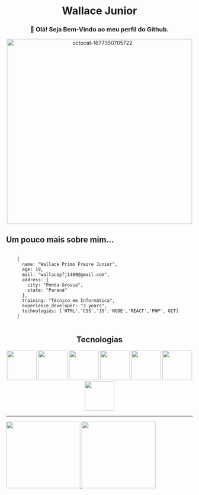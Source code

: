 <!--
**WallaceJunior14/WallaceJunior14** is a ✨ _special_ ✨ repository because its `README.md` (this file) appears on your GitHub profile.

Here are some ideas to get you started:

- 🔭 I’m currently working on ...
- 🌱 I’m currently learning ...
- 👯 I’m looking to collaborate on ...
- 🤔 I’m looking for help with ...
- 💬 Ask me about ...
- 📫 How to reach me: ...
- 😄 Pronouns: ...
- ⚡ Fun fact: ...
-->

<!-- HEADER -->
<h1 align="center">Wallace Junior</h1>
<h3 align="center">👋 Olá! Seja Bem-Vindo ao meu perfil do Github.</h3>
<div align="center">
  <img src='https://i.postimg.cc/bYtmbbTp/octocat-1677350705722.png' border='0' alt='octocat-1677350705722' height="500" width="500"/>
</div>

<!-- MAIN -->
<h2>Um pouco mais sobre mim...</h2>
<pre>
  <code>
    {
      name: "Wallace Primo Freire Junior",
      age: 19,  
      mail: "wallacepfj1409@gmail.com",
      address: {
        city: "Ponta Grossa",
        state: "Paraná"
      },
      training: "Técnico em Informática",
      experience_developer: "3 years",
      technologies: ['HTML','CSS','JS','NODE','REACT','PHP', GIT]
    }
  </code>
</pre>

<h2 align="center">Tecnologias</h2>
<div align="center">
  <img src="https://cdn.jsdelivr.net/gh/devicons/devicon/icons/html5/html5-plain-wordmark.svg" height="80" width="80"/>
  <img src="https://cdn.jsdelivr.net/gh/devicons/devicon/icons/css3/css3-original.svg" height="80" width="80"/>
  <img src="https://cdn.jsdelivr.net/gh/devicons/devicon/icons/javascript/javascript-plain.svg" height="80" width="80"/>
  <img src="https://cdn.jsdelivr.net/gh/devicons/devicon/icons/nodejs/nodejs-original.svg" height="80" width="80"/>
  <img src="https://cdn.jsdelivr.net/gh/devicons/devicon/icons/react/react-original.svg" height="80" width="80"/>
  <img src="https://cdn.jsdelivr.net/gh/devicons/devicon/icons/php/php-plain.svg" height="80" width="80"/>
  <img src="https://cdn.jsdelivr.net/gh/devicons/devicon/icons/git/git-original.svg" height="80" width="80"/>
</div>

<hr>

<div>
<a href="https://github.com/WallaceJunior14">
<img height="180em" width="200" src="https://github-readme-stats.vercel.app/api/top-langs/?username=WallaceJunior14&layout=compact&langs_count=7&theme=dracula"/>
<img height="180em" width="200" src="https://github-readme-stats.vercel.app/api?username=WallaceJunior14&show_icons=true&theme=dracula&include_all_commits=true&count_private=true"/>
</a>
</div>

